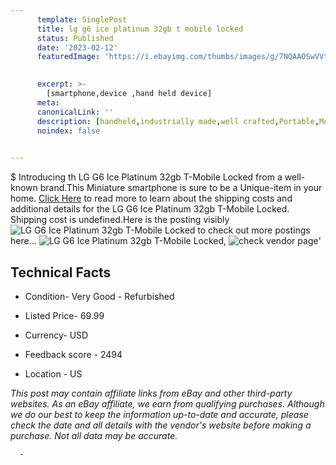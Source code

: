 ```yaml
---
      template: SinglePost
      title: lg g6 ice platinum 32gb t mobile locked
      status: Published
      date: '2023-02-12'
      featuredImage: 'https://i.ebayimg.com/thumbs/images/g/7NQAAOSwVVtjcmHl/s-l225.jpg'
       

      excerpt: >-
        [smartphone,device ,hand held device]
      meta:
      canonicalLink: ''
      description: [handheld,industrially made,well crafted,Portable,Mobile,Compact,Convenient,Lightweight,Maneuverable,Man-portable,Miniature,Carriable,Hand-held,Light,Holdable,Transportable,Mobile device,Pocket-sized,On-the-go,Wireless,Cordless,Compact size,Convenient size, smartphone,device ,hand held device]
      noindex: false
      

---
```

$
      Introducing th LG G6 Ice Platinum 32gb T-Mobile Locked from a well-known brand.This Miniature smartphone is sure to be a Unique-item in your home. [Click Here](https://www.ebay.com/itm/354523958005?hash=item528b464af5%3Ag%3A7NQAAOSwVVtjcmHl&mkevt=1&mkcid=1&mkrid=711-53200-19255-0&campid=%253CePNCampaignId%253E&customid=%253CreferenceId%253E&toolid=10049) to read more to learn about the shipping costs and additional details for the LG G6 Ice Platinum 32gb T-Mobile Locked. Shipping cost is undefined.Here is the posting visibly ![LG G6 Ice Platinum 32gb T-Mobile Locked](https://i.ebayimg.com/thumbs/images/g/7NQAAOSwVVtjcmHl/s-l225.jpg) to check out more postings here... ![LG G6 Ice Platinum 32gb T-Mobile Locked](https://i.ebayimg.com/images/g/7NQAAOSwVVtjcmHl/s-l960.jpg), ![check vendor page](https://origin-galleryplus.ebayimg.com/ws/web/354523958005_2_0_1/225x225.jpg)'

      

 ## Technical Facts 



     
      

 - Condition- Very Good - Refurbished 


      

 - Listed Price- 69.99 


      

 - Currency- USD 


      

 - Feedback score - 2494 


      

 - Location - US 


      
      

 *_This post may contain affiliate links from eBay and other third-party websites. As an eBay affiliate, we earn from qualifying purchases. Although we do our best to keep the information up-to-date and accurate, please check the date and all details with the vendor's website before making a purchase. Not all data may be accurate._*




      -
